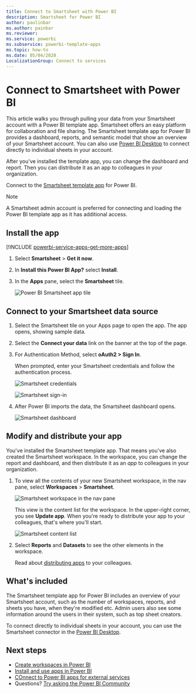```yaml
---
title: Connect to Smartsheet with Power BI
description: Smartsheet for Power BI
author: paulinbar
ms.author: painbar
ms.reviewer: 
ms.service: powerbi
ms.subservice: powerbi-template-apps
ms.topic: how-to
ms.date: 05/04/2020
LocalizationGroup: Connect to services
---
```

# Connect to Smartsheet with Power BI
This article walks you through pulling your data from your Smartsheet account with a Power BI template app. Smartsheet offers an easy platform for collaboration and file sharing. The Smartsheet template app for Power BI provides a dashboard, reports, and semantic model that show an overview of your Smartsheet account. You can also use [Power BI Desktop](desktop-connect-to-data.md) to connect directly to individual sheets in your account. 

After you've installed the template app, you can change the dashboard and report. Then you can distribute it as an app to colleagues in your organization.

Connect to the [Smartsheet template app](https://app.powerbi.com/groups/me/getapps/services/pbi-contentpacks.pbiapps-smartsheet) for Power BI.

>[!NOTE]
>A Smartsheet admin account is preferred for connecting and loading the Power BI template app as it has additional access.

## Install the app

[!INCLUDE [powerbi-service-apps-get-more-apps](../includes/powerbi-service-apps-get-more-apps.md)]

1. Select **Smartsheet** \> **Get it now**.
1. In **Install this Power BI App?** select **Install**.
1. In the **Apps** pane, select the **Smartsheet** tile.

    ![Power BI Smartsheet app tile](media/service-connect-to-smartsheet/power-bi-smartsheet-tile.png)

## Connect to your Smartsheet data source

1. Select the Smartsheet tile on your Apps page to open the app. The app opens, showing sample data.

1. Select the **Connect your data** link on the banner at the top of the page.

1. For Authentication Method, select **oAuth2 \> Sign In**.
   
   When prompted, enter your Smartsheet credentials and follow the authentication process.
   
   ![Smartsheet credentials](media/service-connect-to-smartsheet/creds.png)
   
   ![Smartsheet sign-in](media/service-connect-to-smartsheet/creds2.png)

1. After Power BI imports the data, the Smartsheet dashboard opens.
   
   ![Smartsheet dashboard](media/service-connect-to-smartsheet/power-bi-smartsheet-dashboard.png)

## Modify and distribute your app

You've installed the Smartsheet template app. That means you've also created the Smartsheet workspace. In the workspace, you can change the report and dashboard, and then distribute it as an *app* to colleagues in your organization. 

1. To view all the contents of your new Smartsheet workspace, in the nav pane, select **Workspaces** > **Smartsheet**. 

    ![Smartsheet workspace in the nav pane](media/service-connect-to-smartsheet/power-bi-smartsheet-workspace.png)

    This view is the content list for the workspace. In the upper-right corner, you see **Update app**. When you're ready to distribute your app to your colleagues, that's where you'll start. 

    ![Smartsheet content list](media/service-connect-to-smartsheet/power-bi-smartsheet-workspace-content.png)

2. Select **Reports** and **Datasets** to see the other elements in the workspace.

    Read about [distributing apps](../collaborate-share/service-create-distribute-apps.md) to your colleagues.

## What's included
The Smartsheet template app for Power BI includes an overview of your Smartsheet account, such as the number of workspaces, reports, and sheets you have, when they're modified etc. Admin users also see some information around the users in their system, such as top sheet creators.  

To connect directly to individual sheets in your account, you can use the Smartsheet connector in the [Power BI Desktop](desktop-connect-to-data.md).  

## Next steps

* [Create workspaces in Power BI](../collaborate-share/service-create-the-new-workspaces.md)
* [Install and use apps in Power BI](../consumer/end-user-apps.md)
* [COnnect to Power BI apps for external services](service-connect-to-services.md)
* Questions? [Try asking the Power BI Community](https://community.powerbi.com/)